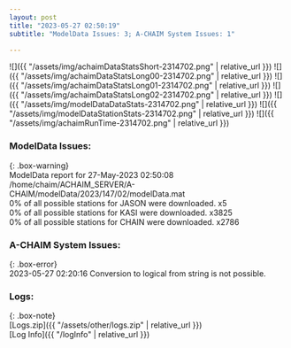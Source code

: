 ```yaml
---
layout: post
title: "2023-05-27 02:50:19"
subtitle: "ModelData Issues: 3; A-CHAIM System Issues: 1"

---
```


![]({{ "/assets/img/achaimDataStatsShort-2314702.png" | relative_url }})
![]({{ "/assets/img/achaimDataStatsLong00-2314702.png" | relative_url }})
![]({{ "/assets/img/achaimDataStatsLong01-2314702.png" | relative_url }})
![]({{ "/assets/img/achaimDataStatsLong02-2314702.png" | relative_url }})
![]({{ "/assets/img/modelDataDataStats-2314702.png" | relative_url }})
![]({{ "/assets/img/modelDataStationStats-2314702.png" | relative_url }})
![]({{ "/assets/img/achaimRunTime-2314702.png" | relative_url }})


### ModelData Issues:  
  
{: .box-warning}  
 ModelData report for 27-May-2023 02:50:08   
 /home/chaim/ACHAIM_SERVER/A-CHAIM/modelData/2023/147/02/modelData.mat   
 0% of all possible stations for JASON were downloaded. x5   
 0% of all possible stations for KASI were downloaded. x3825   
 0% of all possible stations for CHAIN were downloaded. x2786   
  
### A-CHAIM System Issues:  
  
{: .box-error}  
2023-05-27 02:20:16 Conversion to logical from string is not possible.  

### Logs:  
  
{: .box-note}  
[Logs.zip]({{ "/assets/other/logs.zip" | relative_url }})  
[Log Info]({{ "/logInfo" | relative_url }})  
